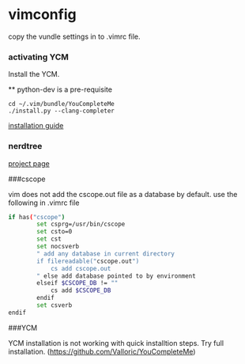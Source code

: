 # vimconfig

copy the vundle settings in to .vimrc file.


### activating YCM

Install the YCM.

** python-dev is a pre-requisite
```
cd ~/.vim/bundle/YouCompleteMe
./install.py --clang-completer
```
[installation guide](https://github.com/Valloric/YouCompleteMe#ubuntu-linux-x64-installation)


### nerdtree

[project page](https://github.com/scrooloose/nerdtree)


###cscope

vim does not add the cscope.out file as a database by default. use the following in
.vimrc file
```bash
if has("cscope")
        set csprg=/usr/bin/cscope
        set csto=0
        set cst 
        set nocsverb
        " add any database in current directory
        if filereadable("cscope.out")
            cs add cscope.out
        " else add database pointed to by environment
        elseif $CSCOPE_DB != ""
            cs add $CSCOPE_DB
        endif
        set csverb
endif
```




###YCM

YCM installation is not working with quick installtion steps. Try full installation.
(https://github.com/Valloric/YouCompleteMe)
